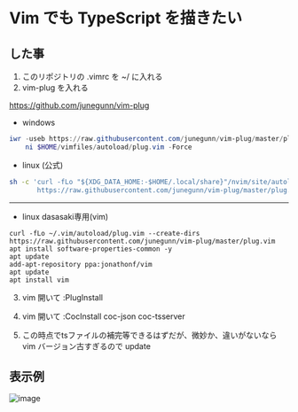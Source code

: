 # Vim でも TypeScript を描きたい

## した事

1. このリポジトリの .vimrc を ~/ に入れる
2. vim-plug を入れる

https://github.com/junegunn/vim-plug

- windows
```powershell
iwr -useb https://raw.githubusercontent.com/junegunn/vim-plug/master/plug.vim |`
    ni $HOME/vimfiles/autoload/plug.vim -Force
```

- linux (公式)
```bash
sh -c 'curl -fLo "${XDG_DATA_HOME:-$HOME/.local/share}"/nvim/site/autoload/plug.vim --create-dirs \
       https://raw.githubusercontent.com/junegunn/vim-plug/master/plug.vim'
```

---

- linux dasasaki専用(vim)
```
curl -fLo ~/.vim/autoload/plug.vim --create-dirs https://raw.githubusercontent.com/junegunn/vim-plug/master/plug.vim
apt install software-properties-common -y
apt update
add-apt-repository ppa:jonathonf/vim
apt update
apt install vim
```

3. vim 開いて :PlugInstall

4. vim 開いて :CocInstall coc-json coc-tsserver

5. この時点でtsファイルの補完等できるはずだが、微妙か、違いがないなら vim バージョン古すぎるので update

## 表示例
![image](https://user-images.githubusercontent.com/20591351/232804201-38214092-a89a-4d8a-b8fc-a5ab77ce6c2a.png)
